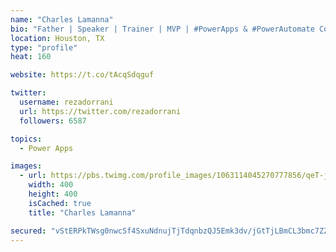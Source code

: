 ```yaml
---
name: "Charles Lamanna"
bio: "Father | Speaker | Trainer | MVP | #PowerApps & #PowerAutomate Community Super User | YouTuber Right-pointing triangle http://youtube.com/c/rezadorrani | Learn - Share - Clockwise rightwards and leftwards open circle arrows"
location: Houston, TX
type: "profile"
heat: 160

website: https://t.co/tAcqSdqguf

twitter:
  username: rezadorrani
  url: https://twitter.com/rezadorrani
  followers: 6587

topics:
  - Power Apps

images:
  - url: https://pbs.twimg.com/profile_images/1063114045270777856/qeT-jpWr_400x400.jpg
    width: 400
    height: 400
    isCached: true
    title: "Charles Lamanna"

secured: "vStERPkTWsg0nwcSf4SxuNdnujTjTdqnbzQJ5Emk3dv/jGtTjLBmCL3bmc7ZZDfYZwjz5SspOSP/CSK+h7Uz27/GwuNESv6hwVKlXAj9uF5MJR0QBTo5dGx9UPq9us+v7nh+qWBozz5w9KL9z7i9Rg3i1jmMFYNznVHDWhXpsNGzhOnkJkcF/sUTBA3VoP4LK98JiUn2NqmA5cPhrcQ1cLUcJyGSj0JOAYghpV045+fWep18IXJMtBqltaXDJlc4pULuu2rOWcXr166nyBRX7dTn/LQ8acoVOwlm1kGAAtK+L/y72qAFSiEUP8D/0Js6up7fCDkKKMoS0boIvgb1QIHDP3hJmtCgbr3ZaX43Q+yczpNqnh0ZoTOewLCOQU13qw6ZMM31Swhx4JS9vY9pp2fo1q14Pi5DjL8n5ZknyEw=;igx10M3kPchTF69N0JtyYw=="
---
```


